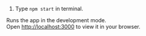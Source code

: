 

1. Type `npm start` in terminal.

Runs the app in the development mode.\
Open [http://localhost:3000](http://localhost:3000) to view it in your browser.
